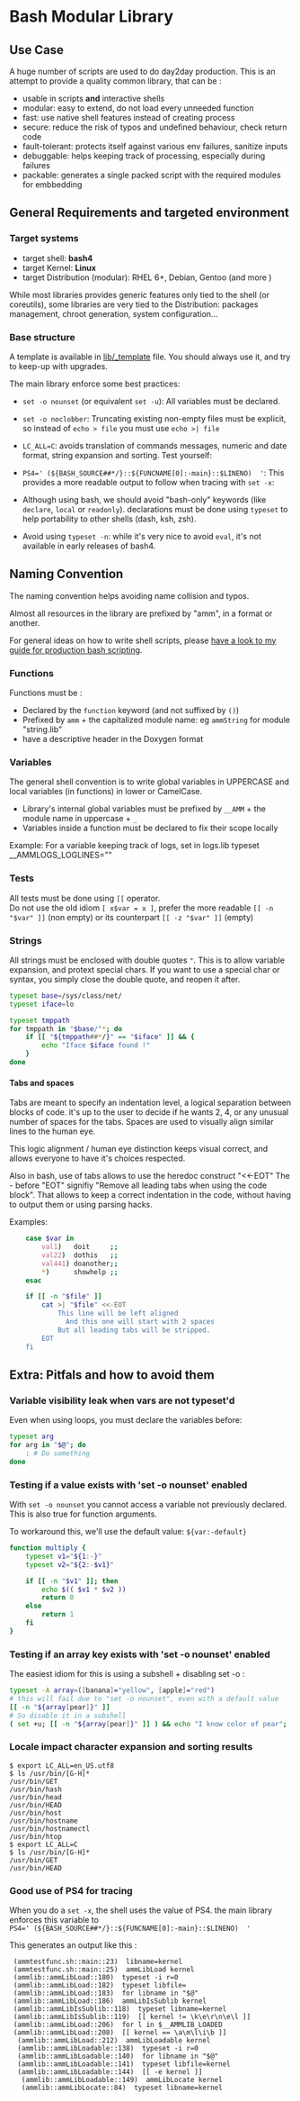 # Bash Modular Library

## Use Case

A huge number of scripts are used to do day2day production.
This is an attempt to provide a quality common library, that can be :
- usable in scripts **and** interactive shells
- modular: easy to extend, do not load every unneeded function
- fast: use native shell features instead of creating process
- secure: reduce the risk of typos and undefined behaviour, check return code
- fault-tolerant: protects itself against various env failures, sanitize inputs
- debuggable: helps keeping track of processing, especially during failures
- packable: generates a single packed script with the required modules for embbedding


## General Requirements and targeted environment

### Target systems 
 - target shell: **bash4**
 - target Kernel: **Linux**
 - target Distribution (modular): RHEL 6+, Debian, Gentoo (and more )

While most libraries provides generic features only tied to the shell (or coreutils), some libraries are very tied to the Distribution: packages management, chroot generation, system configuration...

### Base structure

A template is available in [lib/_template](blob/master/lib/_template) file. You should always use it, and try to keep-up with upgrades.

The main library enforce some best practices:
- `set -o nounset` (or equivalent `set -u`): All variables must be declared.
- `set -o noclobber`: Truncating existing non-empty files must be explicit, so instead of `echo > file` you must use `echo >| file` 
- `LC_ALL=C`: avoids translation of commands messages, numeric and date format, string expansion and sorting. Test yourself:

- `PS4=' (${BASH_SOURCE##*/}::${FUNCNAME[0]:-main}::$LINENO)  '`: This provides a more readable output to follow when tracing with `set -x`:


- Although using bash, we should avoid "bash-only" keywords (like `declare`, `local` or `readonly`). declarations must be done using `typeset` to help portability
to other shells (dash, ksh, zsh).  
- Avoid using `typeset -n`: while it's very nice to avoid `eval`, it's not available in early releases of bash4.


## Naming Convention

The naming convention helps avoiding name collision and typos.

Almost all resources in the library are prefixed by "amm", in a format or another.

For general ideas on how to write shell scripts, please [have a look to my guide for production bash scripting](https://docs.google.com/presentation/d/1a4IAux4tNo7F7mQ6fbzIVPEHxQQ0buD15Cm8vSMJFb0/edit).

### Functions

Functions must be :
- Declared by the `function` keyword (and not suffixed by `()`)
- Prefixed by `amm` + the capitalized module name: eg `ammString` for module "string.lib"
- have a descriptive header in the Doxygen format


### Variables

The general shell convention is to write global variables in UPPERCASE and 
local variables (in functions) in lower or CamelCase.

- Library's internal global variables must be prefixed by `__AMM` + the module
name in uppercase + `_`
- Variables inside a function must be declared to fix their scope locally

Example: For a variable keeping track of logs, set in logs.lib
  typeset __AMMLOGS_LOGLINES=""


### Tests

All tests must be done using `[[` operator.  
Do not use the old idiom `[ x$var = x ]`, prefer the more readable `[[ -n "$var" ]]` (non empty) or its counterpart `[[ -z "$var" ]]` (empty)

### Strings

All strings must be enclosed with double quotes `"`. This is to allow variable expansion, and protext special chars.
If you want to use a special char or syntax, you simply close the double quote, and reopen it after.

```bash
typeset base=/sys/class/net/
typeset iface=lo

typeset tmppath
for tmppath in "$base/"*; do
	if [[ "${tmppath##*/}" == "$iface" ]] && {
		echo "Iface $iface found !"
	}
done
```



#### Tabs and spaces

Tabs are meant to specify an indentation level, a logical separation between blocks of code.  it's up to the user to decide if he wants 2, 4, or any unusual number of spaces for the tabs.
Spaces are used to visually align similar lines to the human eye.

This logic alignment / human eye distinction keeps visual correct, and allows everyone to have it's choices respected. 

Also in bash, use of tabs allows to use the heredoc construct "<<-EOT"
The - before "EOT" signifiy "Remove all leading tabs when using the code block".
That allows to keep a correct indentation in the code, without having to output them or using parsing hacks.


Examples: 
``` bash
	case $var in
		val1)   doit     ;;
		val22)  dothis   ;;
		val441) doanother;;
		*)      showhelp ;;
	esac
```

```bash
	if [[ -n "$file" ]]
		cat >| "$file" <<-EOT
			This line will be left aligned
			  And this one will start with 2 spaces
			But all leading tabs will be stripped.
		EOT
	fi
```





## Extra: Pitfals and how to avoid them

### Variable visibility leak when vars are not typeset'd

Even when using loops, you must declare the variables before:
```bash
typeset arg
for arg in "$@"; do
	: # Do something
done
```

### Testing if a value exists with 'set -o nounset' enabled
With `set -o nounset` you cannot access a variable not previously declared. This is also true for function arguments.

To workaround this, we'll use the default value: `${var:-default}`

```bash
function multiply {
	typeset v1="${1:-}"
	typeset v2="${2:-$v1}"

	if [[ -n "$v1" ]]; then
		echo $(( $v1 * $v2 ))
		return 0
	else
		return 1
	fi
}
```

### Testing if an array key exists with 'set -o nounset' enabled

The easiest idiom for this is using a subshell + disabling set -o :
```bash
typeset -A array=([banana]="yellow", [apple]="red")
# this will fail due to "set -o nounset", even with a default value
[[ -n "${array[pear]}" ]]
# So disable it in a subshell
( set +u; [[ -n "${array[pear]}" ]] ) && echo "I know color of pear";
```

### Locale impact character expansion and sorting results
```shell
$ export LC_ALL=en_US.utf8
$ ls /usr/bin/[G-H]*
/usr/bin/GET
/usr/bin/hash
/usr/bin/head
/usr/bin/HEAD
/usr/bin/host
/usr/bin/hostname
/usr/bin/hostnamectl
/usr/bin/htop
$ export LC_ALL=C
$ ls /usr/bin/[G-H]*
/usr/bin/GET
/usr/bin/HEAD
```

### Good use of PS4 for tracing

When you do a `set -x`, the shell uses the value of PS4. the main library enforces this variable to  
`PS4=' (${BASH_SOURCE##*/}::${FUNCNAME[0]:-main}::$LINENO)  '`

This generates an output like this :
```
 (ammtestfunc.sh::main::23)  libname=kernel
 (ammtestfunc.sh::main::25)  ammLibLoad kernel
 (ammlib::ammLibLoad::180)  typeset -i r=0
 (ammlib::ammLibLoad::182)  typeset libfile=
 (ammlib::ammLibLoad::183)  for libname in "$@"
 (ammlib::ammLibLoad::186)  ammLibIsSublib kernel
 (ammlib::ammLibIsSublib::118)  typeset libname=kernel
 (ammlib::ammLibIsSublib::119)  [[ kernel != \k\e\r\n\e\l ]]
 (ammlib::ammLibLoad::206)  for l in $__AMMLIB_LOADED
 (ammlib::ammLibLoad::208)  [[ kernel == \a\m\l\i\b ]]
  (ammlib::ammLibLoad::212)  ammLibLoadable kernel
  (ammlib::ammLibLoadable::138)  typeset -i r=0
  (ammlib::ammLibLoadable::140)  for libname in "$@"
  (ammlib::ammLibLoadable::141)  typeset libfile=kernel
  (ammlib::ammLibLoadable::144)  [[ -e kernel ]]
   (ammlib::ammLibLoadable::149)  ammLibLocate kernel
   (ammlib::ammLibLocate::84)  typeset libname=kernel
```